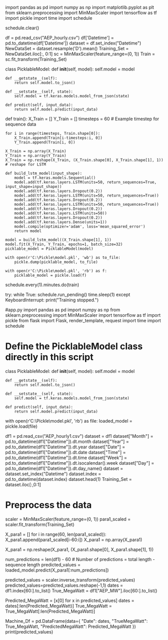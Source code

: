 import pandas as pd
import numpy as np
import matplotlib.pyplot as plt
from sklearn.preprocessing import MinMaxScaler
import tensorflow as tf
import pickle
import time
import schedule

schedule.clear()

df = pd.read_csv("AEP_hourly.csv")
df['Datetime'] = pd.to_datetime(df['Datetime'])
dataset = df.set_index("Datetime")
NewDataSet = dataset.resample('D').mean()
Training_Set = NewDataSet.iloc[:, 0:1]
sc = MinMaxScaler(feature_range=(0, 1))
Train = sc.fit_transform(Training_Set)

class PicklableModel:
    def __init__(self, model):
        self.model = model

    def __getstate__(self):
        return self.model.to_json()

    def __setstate__(self, state):
        self.model = tf.keras.models.model_from_json(state)

    def predict(self, input_data):
        return self.model.predict(input_data)

def train():
    X_Train = []
    Y_Train = []
    timesteps = 60  # Example timestep for sequence data
    
    for i in range(timesteps, Train.shape[0]):
        X_Train.append(Train[i-timesteps:i, 0])
        Y_Train.append(Train[i, 0])

    X_Train = np.array(X_Train)
    Y_Train = np.array(Y_Train)
    X_Train = np.reshape(X_Train, (X_Train.shape[0], X_Train.shape[1], 1))  # reshape for LSTM

    def build_lstm_model(input_shape):
        model = tf.keras.models.Sequential()
        model.add(tf.keras.layers.LSTM(units=50, return_sequences=True, input_shape=input_shape))
        model.add(tf.keras.layers.Dropout(0.2))
        model.add(tf.keras.layers.LSTM(units=50, return_sequences=True))
        model.add(tf.keras.layers.Dropout(0.2))
        model.add(tf.keras.layers.LSTM(units=50, return_sequences=True))
        model.add(tf.keras.layers.Dropout(0.2))
        model.add(tf.keras.layers.LSTM(units=50))
        model.add(tf.keras.layers.Dropout(0.2))
        model.add(tf.keras.layers.Dense(units=1))
        model.compile(optimizer='adam', loss='mean_squared_error')
        return model

    model = build_lstm_model((X_Train.shape[1], 1))
    model.fit(X_Train, Y_Train, epochs=1, batch_size=32)
    picklable_model = PicklableModel(model)

    with open(r'C:\Pickle\model.pkl', 'wb') as to_file:
        pickle.dump(picklable_model, to_file)

    with open(r'C:\Pickle\model.pkl', 'rb') as f:
        picklable_model = pickle.load(f)

schedule.every(1).minutes.do(train)

try:
    while True:
        schedule.run_pending()
        time.sleep(1)
except KeyboardInterrupt:
    print("Training stopped.")

#app.py
import pandas as pd
import numpy as np
from sklearn.preprocessing import MinMaxScaler
import tensorflow as tf
import pickle
from flask import Flask, render_template, request
import time
import schedule

# Define the PicklableModel class directly in this script
class PicklableModel:
    def __init__(self, model):
        self.model = model

    def __getstate__(self):
        return self.model.to_json()

    def __setstate__(self, state):
        self.model = tf.keras.models.model_from_json(state)

    def predict(self, input_data):
        return self.model.predict(input_data)


with open(r'C:\Pickle\model.pkl', 'rb') as file:
    loaded_model = pickle.load(file)

df1 = pd.read_csv("AEP_hourly1.csv")
dataset = df1
dataset["Month"] = pd.to_datetime(df1["Datetime"]).dt.month
dataset["Year"] = pd.to_datetime(df1["Datetime"]).dt.year
dataset["Date"] = pd.to_datetime(df1["Datetime"]).dt.date
dataset["Time"] = pd.to_datetime(df1["Datetime"]).dt.time
dataset["Week"] = pd.to_datetime(df1["Datetime"]).dt.isocalendar().week
dataset["Day"] = pd.to_datetime(df1["Datetime"]).dt.day_name()
dataset = dataset.set_index("Datetime")
dataset.index = pd.to_datetime(dataset.index)
dataset.head(1)
Training_Set = dataset.iloc[:,0:1]
# Preprocess the data
scaler = MinMaxScaler(feature_range=(0, 1))
para1_scaled = scaler.fit_transform(Training_Set)

X_para1 = []
for i in range(60, len(para1_scaled)):
    X_para1.append(para1_scaled[i-60:i])
X_para1 = np.array(X_para1)

X_para1 = np.reshape(X_para1, (X_para1.shape[0], X_para1.shape[1], 1))

num_predictions = len(df1) - 60  # Number of predictions = total length - sequence length
predicted_values = loaded_model.predict(X_para1[:num_predictions])


predicted_values = scaler.inverse_transform(predicted_values)
predicted_values=predicted_values.reshape(-1,1)
dates = df1.index[60:].to_list()
True_MegaWatt = df1["AEP_MW"].iloc[60:].to_list()


Predicted_MegaWatt = [x[0] for x in predicted_values]
dates = dates[:len(Predicted_MegaWatt)]
True_MegaWatt = True_MegaWatt[:len(Predicted_MegaWatt)]

Machine_Df = pd.DataFrame(data={
    "Date": dates,
    "TrueMegaWatt": True_MegaWatt,
    "PredictedMegaWatt": Predicted_MegaWatt
})
print(predicted_values)

